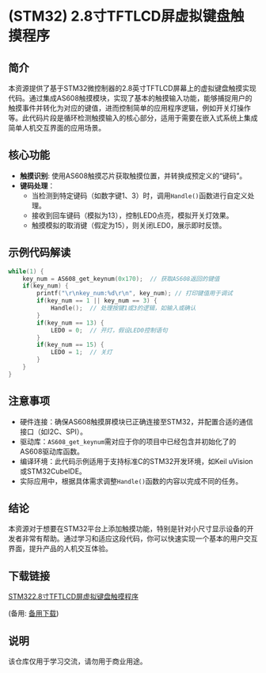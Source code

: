 # (STM32) 2.8寸TFTLCD屏虚拟键盘触摸程序

## 简介

本资源提供了基于STM32微控制器的2.8英寸TFTLCD屏幕上的虚拟键盘触摸实现代码。通过集成AS608触摸模块，实现了基本的触摸输入功能，能够捕捉用户的触摸事件并转化为对应的键值，进而控制简单的应用程序逻辑，例如开关灯操作等。此代码片段是循环检测触摸输入的核心部分，适用于需要在嵌入式系统上集成简单人机交互界面的应用场景。

## 核心功能

- **触摸识别**: 使用AS608触摸芯片获取触摸位置，并转换成预定义的“键码”。
- **键码处理**：
    - 当检测到特定键码（如数字键1、3）时，调用`Handle()`函数进行自定义处理。
    - 接收到回车键码（模拟为13），控制LED0点亮，模拟开关灯效果。
    - 触摸模拟的取消键（假定为15），则关闭LED0，展示即时反馈。

## 示例代码解读

```c
while(1) {
    key_num = AS608_get_keynum(0x170);  // 获取AS608返回的键值
    if(key_num) {
        printf("\r\nkey_num:%d\r\n", key_num); // 打印键值用于调试
        if(key_num == 1 || key_num == 3) {
            Handle();  // 处理按键1或3的逻辑，如输入或确认
        }
        if(key_num == 13) {
            LED0 = 0;  // 开灯，假设LED0控制语句
        }
        if(key_num == 15) {
            LED0 = 1;  // 关灯
        }
    }
}
```

## 注意事项

- 硬件连接：确保AS608触摸屏模块已正确连接至STM32，并配置合适的通信接口（如I2C、SPI）。
- 驱动库：`AS608_get_keynum`需对应于你的项目中已经包含并初始化了的AS608驱动库函数。
- 编译环境：此代码示例适用于支持标准C的STM32开发环境，如Keil uVision或STM32CubeIDE。
- 实际应用中，根据具体需求调整`Handle()`函数的内容以完成不同的任务。

## 结论

本资源对于想要在STM32平台上添加触摸功能，特别是针对小尺寸显示设备的开发者非常有帮助。通过学习和适应这段代码，你可以快速实现一个基本的用户交互界面，提升产品的人机交互体验。

## 下载链接
[STM322.8寸TFTLCD屏虚拟键盘触摸程序](https://pan.quark.cn/s/4c54b18c6b0f) 

(备用: [备用下载](https://pan.baidu.com/s/1e2r_vMrEW9OzgBkT6_4lxA?pwd=1234))

## 说明

该仓库仅用于学习交流，请勿用于商业用途。
